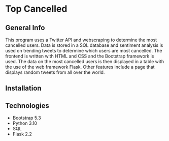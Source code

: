 # Top Cancelled

## General Info
This program uses a Twitter API and webscraping to determine the most cancelled users. Data is stored in a SQL database and sentiment analysis is used on trending tweets to determine which users are most cancelled. The frontend is written with HTML and CSS and the Bootstrap framework is used. The data on the most cancelled users is then displayed in a table with the use of the web framework Flask. Other features include a page that displays random tweets from all over the world.

## Installation

## Technologies
- Bootstrap 5.3
- Python 3.10
- SQL
- Flask 2.2
